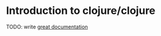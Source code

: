 # Introduction to clojure/clojure

TODO: write [great documentation](http://jacobian.org/writing/what-to-write/)
